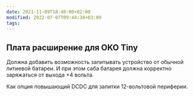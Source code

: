 ```yaml
---
date: 2021-11-09T18:40:00+02:00
modified: 2022-07-07T09:44:38+03:00
tags: 
---
```


## Плата расширение для OKO Tiny

Должна добавить возможность запитывать устройство от обычной литиевой батареи. И при этом саба батарея должна корректно заряжаться от выхода +4 вольта. 

Как опция повышающий DCDC для запитки 12-вольтовой периферии.
